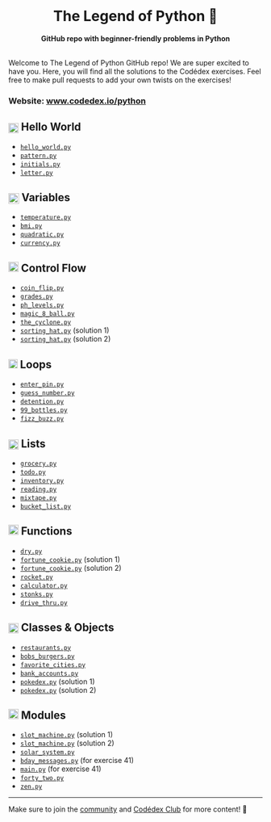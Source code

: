 <div align="center">
  <br>
  <h1>The Legend of Python 🐍</h1>
  <strong>GitHub repo with beginner-friendly problems in Python</strong>
</div>
<br>

Welcome to The Legend of Python GitHub repo! We are super excited to have you. Here, you will find all the solutions to the Codédex exercises. Feel free to make pull requests to add your own twists on the exercises!

### Website: www.codedex.io/python

## <img src="https://raw.githubusercontent.com/codedex-io/python-101/main/assets/badge_earth.png" height="20" style="vertical-align: middle"> Hello World

- [`hello_world.py`](https://github.com/codedex-io/python-101/blob/main/1-hello-world/02_hello_world.py)
- [`pattern.py`](https://github.com/codedex-io/python-101/blob/main/1-hello-world/03_pattern.py)
- [`initials.py`](https://github.com/codedex-io/python-101/blob/main/1-hello-world/04_initials.py)
- [`letter.py`](https://github.com/codedex-io/python-101/blob/main/1-hello-world/05_letter.py)

## <img src="https://raw.githubusercontent.com/codedex-io/python-101/main/assets/badge_equal.png" height="21" style="vertical-align: middle"> Variables

- [`temperature.py`](https://github.com/codedex-io/python-101/blob/main/2-variables/07_temperature.py)
- [`bmi.py`](https://github.com/codedex-io/python-101/blob/main/2-variables/08_bmi.py)
- [`quadratic.py`](https://github.com/codedex-io/python-101/blob/main/2-variables/09_quadratic.py)
- [`currency.py`](https://github.com/codedex-io/python-101/blob/main/2-variables/10_currency.py)

## <img src="https://raw.githubusercontent.com/codedex-io/python-101/main/assets/badge_fork.png" height="20"> Control Flow

- [`coin_flip.py`](https://github.com/codedex-io/python-101/blob/main/3-control-flow/11_coin_flip.py)
- [`grades.py`](https://github.com/codedex-io/python-101/blob/main/3-control-flow/12_grades.py)
- [`ph_levels.py`](https://github.com/codedex-io/python-101/blob/main/3-control-flow/13_ph_levels.py)
- [`magic_8_ball.py`](https://github.com/codedex-io/python-101/blob/main/3-control-flow/14_magic_8_ball.py)
- [`the_cyclone.py`](https://github.com/codedex-io/python-101/blob/main/3-control-flow/15_the_cyclone.py)
- [`sorting_hat.py`](https://github.com/codedex-io/python-101/blob/main/3-control-flow/16_sorting_hat_1.py) (solution 1)
- [`sorting_hat.py`](https://github.com/codedex-io/python-101/blob/main/3-control-flow/16_sorting_hat_2.py) (solution 2)

## <img src="https://raw.githubusercontent.com/codedex-io/python-101/main/assets/badge_loop.png" height="18"> Loops

- [`enter_pin.py`](https://github.com/codedex-io/python-101/blob/main/4-loops/17_enter_pin.py)
- [`guess_number.py`](https://github.com/codedex-io/python-101/blob/main/4-loops/18_guess_number.py)
- [`detention.py`](https://github.com/codedex-io/python-101/blob/main/4-loops/19_detention.py)
- [`99_bottles.py`](https://github.com/codedex-io/python-101/blob/main/4-loops/20_99_bottles.py)
- [`fizz_buzz.py`](https://github.com/codedex-io/python-101/blob/main/4-loops/21_fizz_buzz.py)

## <img src="https://raw.githubusercontent.com/codedex-io/python-101/main/assets/badge_lists.png" height="20" style="vertical-align: middle;"> Lists

- [`grocery.py`](https://github.com/codedex-io/python-101/blob/main/5-lists/22_grocery.py)
- [`todo.py`](https://github.com/codedex-io/python-101/blob/main/5-lists/23_todo.py)
- [`inventory.py`](https://github.com/codedex-io/python-101/blob/main/5-lists/24_inventory.py)
- [`reading.py`](https://github.com/codedex-io/python-101/blob/main/5-lists/25_reading_list.py)
- [`mixtape.py`](https://github.com/codedex-io/python-101/blob/main/5-lists/26_mixtape.py)
- [`bucket_list.py`](https://github.com/codedex-io/python-101/blob/main/5-lists/27_bucket_list.py)

## <img src="https://raw.githubusercontent.com/codedex-io/python-101/main/assets/badge-6-functions.png" height="20"> Functions

- [`dry.py`](https://github.com/codedex-io/python-101/blob/main/6-functions/28_dry.py)
- [`fortune_cookie.py`](https://github.com/codedex-io/python-101/blob/main/6-functions/29_fortune_cookie_1.py) (solution 1)
- [`fortune_cookie.py`](https://github.com/codedex-io/python-101/blob/main/6-functions/29_fortune_cookie_2.py) (solution 2)
- [`rocket.py`](https://github.com/codedex-io/python-101/blob/main/6-functions/30_rocket.py)
- [`calculator.py`](https://github.com/codedex-io/python-101/blob/main/6-functions/31_calculator.py)
- [`stonks.py`](https://github.com/codedex-io/python-101/blob/main/6-functions/32_stonks.py)
- [`drive_thru.py`](https://github.com/codedex-io/python-101/blob/main/6-functions/33_drive_thru.py)

## <img src="https://raw.githubusercontent.com/codedex-io/python-101/main/assets/badge_classes_and_objects.png" height="20" style="vertical-align: middle;"> Classes & Objects

- [`restaurants.py`](https://github.com/codedex-io/python-101/blob/main/7-classes-objects/34_restaurants.py)
- [`bobs_burgers.py`](https://github.com/codedex-io/python-101/blob/main/7-classes-objects/35_bobs_burgers.py)
- [`favorite_cities.py`](https://github.com/codedex-io/python-101/blob/main/7-classes-objects/36_favorite_cities.py)
- [`bank_accounts.py`](https://github.com/codedex-io/python-101/blob/main/7-classes-objects/37_bank_accounts.py)
- [`pokedex.py`](https://github.com/codedex-io/python-101/blob/main/7-classes-objects/38_pokedex_1.py) (solution 1)
- [`pokedex.py`](https://github.com/codedex-io/python-101/blob/main/7-classes-objects/38_pokedex_2.py) (solution 2)

## <img src="https://raw.githubusercontent.com/codedex-io/python-101/main/assets/badge_modules.png" height="20"> Modules

- [`slot_machine.py`](https://github.com/codedex-io/python-101/blob/main/8-modules/39_slot_machine_1.py) (solution 1)
- [`slot_machine.py`](https://github.com/codedex-io/python-101/blob/main/8-modules/39_slot_machine_2.py) (solution 2)
- [`solar_system.py`](https://github.com/codedex-io/python-101/blob/main/8-modules/40_solar_system.py)
- [`bday_messages.py`](https://github.com/codedex-io/python-101/blob/main/8-modules/41_bday_messages.py) (for exercise 41)
- [`main.py`](https://github.com/codedex-io/python-101/blob/main/8-modules/41_main.py) (for exercise 41)
- [`forty_two.py`](https://github.com/codedex-io/python-101/blob/main/8-modules/42_forty_two.py)
- [`zen.py`](https://github.com/codedex-io/python-101/blob/main/8-modules/43_zen.py)

---

Make sure to join the [community](https://www.codedex.io/community) and [Codédex Club](https://www.codedex.io/pricing) for more content! 💖
